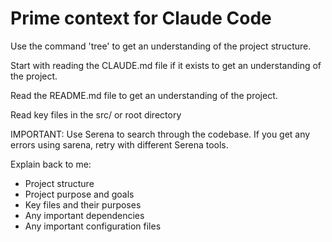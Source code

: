 # Prime context for Claude Code

Use the command 'tree' to get an understanding of the project structure.

Start with reading the CLAUDE.md file if it exists to get an understanding of the project.

Read the README.md file to get an understanding of the project.

Read key files in the src/ or root directory

IMPORTANT: Use Serena to search through the codebase. If you get any errors using sarena, retry with different Serena tools.

Explain back to me:

- Project structure
- Project purpose and goals
- Key files and their purposes
- Any important dependencies
- Any important configuration files